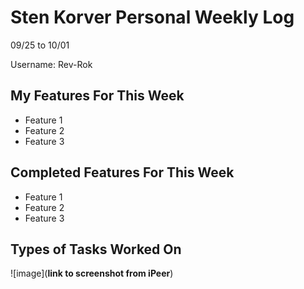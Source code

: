 # Sten Korver Personal Weekly Log

09/25 to 10/01

Username: Rev-Rok

## My Features For This Week

- Feature 1
- Feature 2
- Feature 3

## Completed Features For This Week

- Feature 1
- Feature 2
- Feature 3

## Types of Tasks Worked On

![image](**link to screenshot from iPeer**)
